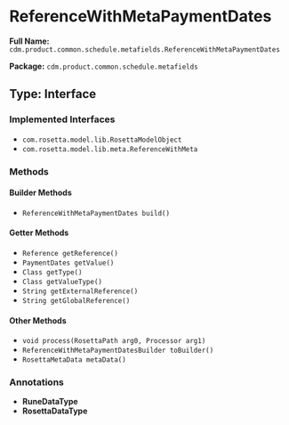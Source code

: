 # ReferenceWithMetaPaymentDates

**Full Name:** `cdm.product.common.schedule.metafields.ReferenceWithMetaPaymentDates`

**Package:** `cdm.product.common.schedule.metafields`

## Type: Interface

### Implemented Interfaces

- `com.rosetta.model.lib.RosettaModelObject`
- `com.rosetta.model.lib.meta.ReferenceWithMeta`

### Methods

#### Builder Methods

- `ReferenceWithMetaPaymentDates build()`

#### Getter Methods

- `Reference getReference()`
- `PaymentDates getValue()`
- `Class getType()`
- `Class getValueType()`
- `String getExternalReference()`
- `String getGlobalReference()`

#### Other Methods

- `void process(RosettaPath arg0, Processor arg1)`
- `ReferenceWithMetaPaymentDatesBuilder toBuilder()`
- `RosettaMetaData metaData()`

### Annotations

- **RuneDataType**
- **RosettaDataType**

